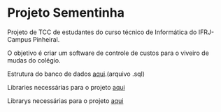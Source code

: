 # Projeto Sementinha

<p>Projeto de TCC de estudantes do curso técnico de Informática do IFRJ-Campus Pinheiral.</p>
<p>O objetivo é criar um software de controle de custos para o viveiro de mudas do colégio.</p> 
<p>Estrutura do banco de dados <a href="http://bit.ly/sementinha-sql">aqui</a>.(arquivo .sql)</p>
<p>Libraries necessárias para o projeto <a href="http://bit.ly/2yBvZPj">aqui</a>
<p>Librarys necessárias para o projeto <a href="http://bit.ly/2yBvZPj">aqui</a>

